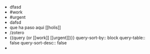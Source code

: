 - dfasd
- #work
- #urgent
- dafsd
- que ha paso aqui [[holis]]
- /zotero
- {{query (or [[work]] [[urgent]])}}
  query-sort-by:: block
  query-table:: false
  query-sort-desc:: false
-